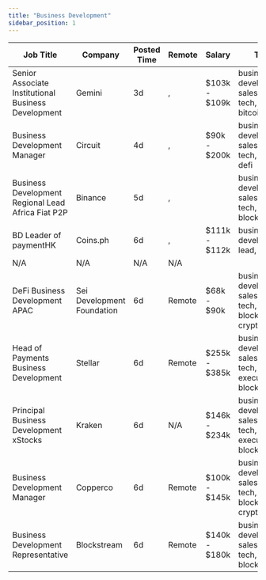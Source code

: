 ```yaml
---
title: "Business Development"
sidebar_position: 1
---
```


| Job Title | Company | Posted Time | Remote | Salary | Tags | Apply Link |
|-----------|---------|-------------|--------|--------|------|------------|
| Senior Associate Institutional Business Development | Gemini | 3d | , | $103k - $109k | business development, sales, non tech, senior, bitcoin | [Apply](https://web3.career/senior-associate-institutional-business-development-gemini/106195) |
| Business Development Manager | Circuit | 4d | , | $90k - $200k | business development, sales, non tech, crypto, defi | [Apply](https://web3.career/business-development-manager-circuit/106133) |
| Business Development Regional Lead Africa Fiat P2P | Binance | 5d | , |  | business development, sales, non tech, lead, blockchain | [Apply](https://web3.career/business-development-regional-lead-africa-fiat-p2p-binance/106073) |
| BD Leader of paymentHK | Coins.ph | 6d | , | $111k - $112k | business development, lead, gaming | [Apply](https://web3.career/bd-leader-of-payment-hk-coins/106029) |
| N/A | N/A | N/A | N/A |  |  | [Apply](https://web3.career/metana) |
| DeFi Business Development APAC | Sei Development Foundation | 6d | Remote | $68k - $90k | business development, sales, non tech, blockchain, crypto | [Apply](https://web3.career/defi-business-development-apac-seidevelopmentfoundation/106022) |
| Head of Payments Business Development | Stellar | 6d | Remote | $255k - $385k | business development, sales, non tech, executive, blockchain | [Apply](https://web3.career/head-of-payments-business-development-stellar/97571) |
| Principal Business Development xStocks | Kraken | 6d | N/A | $146k - $234k | business development, sales, non tech, executive, blockchain | [Apply](https://web3.career/principal-business-development-xstocks-kraken/105978) |
| Business Development Manager | Copperco | 6d | Remote | $100k - $145k | business development, sales, non tech, blockchain, crypto | [Apply](https://web3.career/business-development-manager-copperco/105560) |
| Business Development Representative | Blockstream | 6d | Remote | $140k - $180k | business development, sales, non tech, bitcoin, blockchain | [Apply](https://web3.career/business-development-representative-blockstream/105742) |

